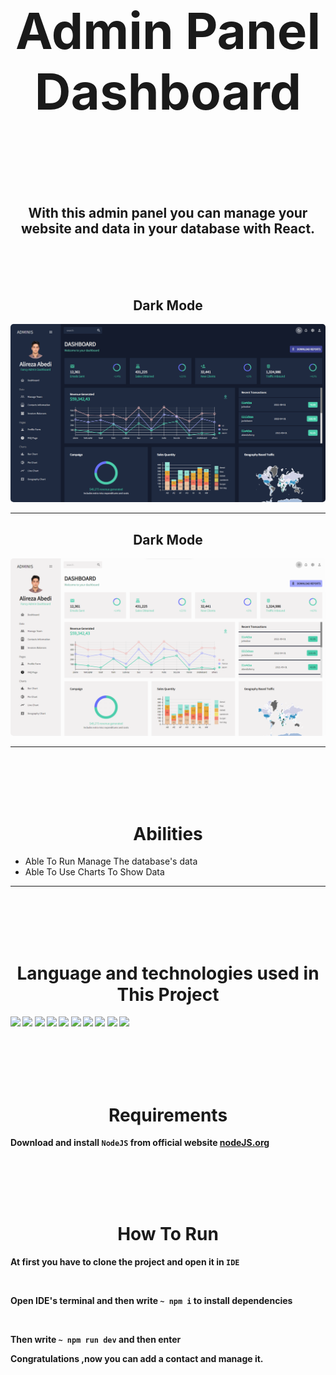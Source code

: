 <h1 align='center' style="font-size:5rem"><b>Admin Panel Dashboard</b></h1>

</div>
<br><br><br>
<h2 align='center'>
    With this admin panel you can manage your website and data in your database with React.
</h2>

<br><br><br>

<div align='center'>
    <h2>Dark Mode</h2>
    <img style='border-radius:5px' src="./images/dark.png"></img>
</div>
<hr/>
<div align='center'>
    <h2>Dark Mode</h2>
    <img style='border-radius:5px' src="./images/light.png"></img>
</div>
<hr>

<br><br><br><br>

<h1 align='center'><b>Abilities</b></h1>

<ul>
    <li> Able To Run Manage The database's data</li>
    <li> Able To Use Charts To Show Data</li>
</ul>

<hr>
<br><br><br><br>
<h1 align='center'><b>Language and technologies used in This Project</h1>
<img src="https://img.shields.io/badge/WebStorm-000000?style=for-the-badge&logo=WebStorm&logoColor=white"/>
<img src="https://img.shields.io/badge/VSCode-0078D4?style=for-the-badge&logo=visual%20studio%20code&logoColor=white"/>
<img src="https://img.shields.io/badge/MongoDB-%234ea94b.svg?style=for-the-badge&logo=mongodb&logoColor=white"/>
<img src="https://img.shields.io/badge/NPM-%23000000.svg?style=for-the-badge&logo=npm&logoColor=white"/>
<img src="https://img.shields.io/badge/html5-%23E34F26.svg?style=for-the-badge&logo=html5&logoColor=white"/>
<img src="https://img.shields.io/badge/css3-%231572B6.svg?style=for-the-badge&logo=css3&logoColor=white"/>
<img src="https://img.shields.io/badge/javascript-%23323330.svg?style=for-the-badge&logo=javascript&logoColor=%23F7DF1E"/>
<img src="https://img.shields.io/badge/React-20232A?style=for-the-badge&logo=react&logoColor=61DAFB"/>
<img src="https://img.shields.io/badge/Material%20UI-007FFF?style=for-the-badge&logo=mui&logoColor=white"/>
<img src="https://img.shields.io/badge/github-%23121011.svg?style=for-the-badge&logo=github&logoColor=white"/>

<br><br><br><br>

<h1 align='center'><b>Requirements</b></h1>

Download and install `NodeJS` from official website <a href="https://nodejs.org/">nodeJS.org</a>

<br><br><br><br>

<h1 align='center'><b>How To Run</b></h1>

At first you have to clone the project and open it in `IDE`

<br>

Open IDE's terminal and then write `~ npm i` to install dependencies

<br>

Then write `~ npm run dev` and then enter

Congratulations ,now you can add a contact and manage it.